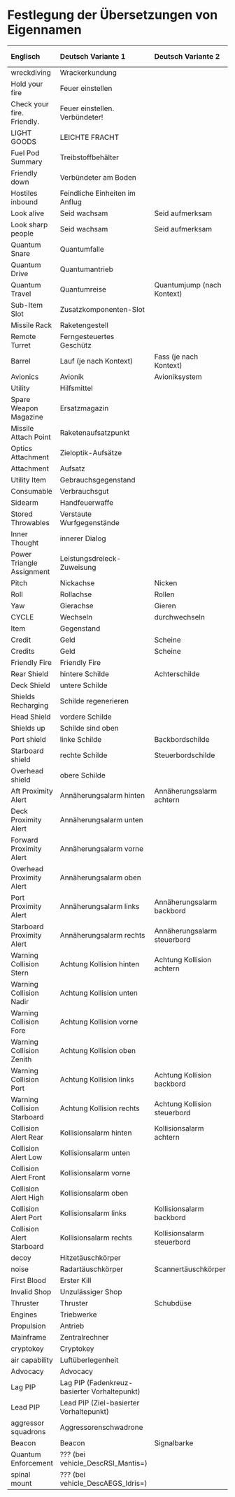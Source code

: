 
# Festlegung der Übersetzungen von Eigennamen

| Englisch                    | Deutsch Variante 1                           | Deutsch Variante 2           | Deutsch Variante 3        |
|:----------------------------|:---------------------------------------------|:-----------------------------|:--------------------------|
| wreckdiving                 | Wrackerkundung                               |                              |                           |
| Hold your fire              | Feuer einstellen                             |                              |                           |
| Check your fire. Friendly.  | Feuer einstellen. Verbündeter!               |                              |                           |
| LIGHT GOODS                 | LEICHTE FRACHT                               |                              |                           |
| Fuel Pod Summary            | Treibstoffbehälter                           |                              |                           |
| Friendly down               | Verbündeter am Boden                         |                              |                           |
| Hostiles inbound            | Feindliche Einheiten im Anflug               |                              |                           |
| Look alive                  | Seid wachsam                                 | Seid aufmerksam              |                           |
| Look sharp people           | Seid wachsam                                 | Seid aufmerksam              |                           |
| Quantum Snare               | Quantumfalle                                 |                              |                           |
| Quantum Drive               | Quantumantrieb                               |                              |                           |
| Quantum Travel              | Quantumreise                                 | Quantumjump (nach Kontext)   |                           |
| Sub-Item Slot               | Zusatzkomponenten-Slot                       |                              |                           |
| Missile Rack                | Raketengestell                               |                              |                           |
| Remote Turret               | Ferngesteuertes Geschütz                     |                              |                           |
| Barrel                      | Lauf (je nach Kontext)                       | Fass (je nach Kontext)       | Trommel (je nach Kontext) |
| Avionics                    | Avionik                                      | Avioniksystem                |                           |
| Utility                     | Hilfsmittel                                  |                              |                           |
| Spare Weapon Magazine       | Ersatzmagazin                                |                              |                           |
| Missile Attach Point        | Raketenaufsatzpunkt                          |                              |                           |
| Optics Attachment           | Zieloptik-Aufsätze                           |                              |                           |
| Attachment                  | Aufsatz                                      |                              |                           |
| Utility Item                | Gebrauchsgegenstand                          |                              |                           |
| Consumable                  | Verbrauchsgut                                |                              |                           |
| Sidearm                     | Handfeuerwaffe                               |                              |                           |
| Stored Throwables           | Verstaute Wurfgegenstände                    |                              |                           |
| Inner Thought               | innerer Dialog                               |                              |                           |
| Power Triangle Assignment   | Leistungsdreieck-Zuweisung                   |                              |                           |
| Pitch                       | Nickachse                                    | Nicken                       |                           |
| Roll                        | Rollachse                                    | Rollen                       |                           |
| Yaw                         | Gierachse                                    | Gieren                       |                           |
| CYCLE                       | Wechseln                                     | durchwechseln                | durchschalten             |
| Item                        | Gegenstand                                   |                              |                           |
| Credit                      | Geld                                         | Scheine                      | Moneten                   |
| Credits                     | Geld                                         | Scheine                      | Moneten                   |
| Friendly Fire               | Friendly Fire                                |                              |                           |
| Rear Shield                 | hintere Schilde                              | Achterschilde                |                           |
| Deck Shield                 | untere Schilde                               |                              |                           |
| Shields Recharging          | Schilde regenerieren                         |                              |                           |
| Head Shield                 | vordere Schilde                              |                              |                           |
| Shields up                  | Schilde sind oben                            |                              |                           |
| Port shield                 | linke Schilde                                | Backbordschilde              |                           |
| Starboard shield            | rechte Schilde                               | Steuerbordschilde            |                           |
| Overhead shield             | obere Schilde                                |                              |                           |
| Aft Proximity Alert         | Annäherungsalarm hinten                      | Annäherungsalarm achtern     |                           |
| Deck Proximity Alert        | Annäherungsalarm unten                       |                              |                           |
| Forward Proximity Alert     | Annäherungsalarm vorne                       |                              |                           |
| Overhead Proximity Alert    | Annäherungsalarm oben                        |                              |                           |
| Port Proximity Alert        | Annäherungsalarm links                       | Annäherungsalarm backbord    |                           |
| Starboard Proximity Alert   | Annäherungsalarm rechts                      | Annäherungsalarm steuerbord  |                           |
| Warning Collision Stern     | Achtung Kollision hinten                     | Achtung Kollision achtern    |                           |
| Warning Collision Nadir     | Achtung Kollision unten                      |                              |                           |
| Warning Collision Fore      | Achtung Kollision vorne                      |                              |                           |
| Warning Collision Zenith    | Achtung Kollision oben                       |                              |                           |
| Warning Collision Port      | Achtung Kollision links                      | Achtung Kollision backbord   |                           |
| Warning Collision Starboard | Achtung Kollision rechts                     | Achtung Kollision steuerbord |                           |
| Collision Alert Rear        | Kollisionsalarm hinten                       | Kollisionsalarm achtern      |                           |
| Collision Alert Low         | Kollisionsalarm unten                        |                              |                           |
| Collision Alert Front       | Kollisionsalarm vorne                        |                              |                           |
| Collision Alert High        | Kollisionsalarm oben                         |                              |                           |
| Collision Alert Port        | Kollisionsalarm links                        | Kollisionsalarm backbord     |                           |
| Collision Alert Starboard   | Kollisionsalarm rechts                       | Kollisionsalarm steuerbord   |                           |
| decoy                       | Hitzetäuschkörper                            |                              |                           |
| noise                       | Radartäuschkörper                            | Scannertäuschkörper          |                           |
| First Blood                 | Erster Kill                                  |                              |                           |
| Invalid Shop                | Unzulässiger Shop                            |                              |                           |
| Thruster                    | Thruster                                     | Schubdüse                    |                           |
| Engines                     | Triebwerke                                   |                              |                           |
| Propulsion                  | Antrieb                                      |                              |                           |
| Mainframe                   | Zentralrechner                               |                              |                           |
| cryptokey                   | Cryptokey                                    |                              |                           |
| air capability              | Luftüberlegenheit                            |                              |                           |
| Advocacy                    | Advocacy                                     |                              |                           |
| Lag PIP                     | Lag PIP (Fadenkreuz-basierter Vorhaltepunkt) |                              |                           |
| Lead PIP                    | Lead PIP (Ziel-basierter Vorhaltepunkt)      |                              |                           |
| aggressor squadrons         | Aggressorenschwadrone                        |                              |                           |
| Beacon                      | Beacon                                       | Signalbarke                  |                           |
| Quantum Enforcement         | ??? (bei vehicle_DescRSI_Mantis=)            |                              |                           |
| spinal mount                | ??? (bei vehicle_DescAEGS_Idris=)            |                              |                           |
